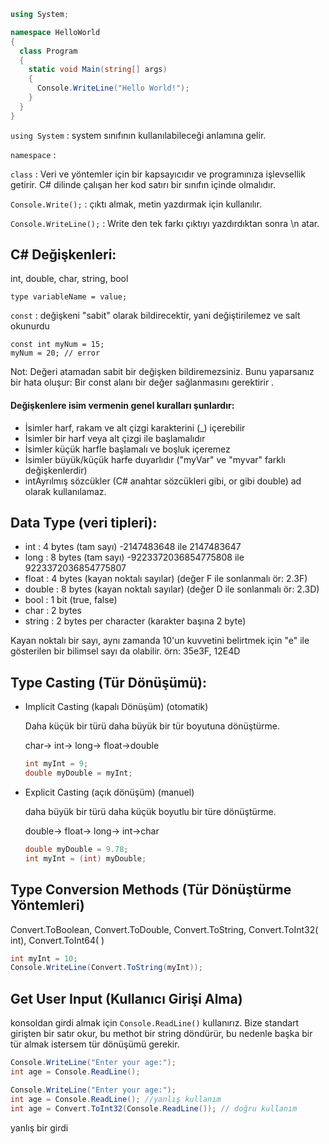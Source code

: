 
``` C#
using System;

namespace HelloWorld
{
  class Program
  {
    static void Main(string[] args)
    {
      Console.WriteLine("Hello World!");    
    }
  }
}
```

``using System`` : system sınıfının kullanılabileceği anlamına gelir.

``namespace`` : 

``class`` : Veri ve yöntemler için bir kapsayıcıdır ve programınıza işlevsellik getirir. C# dilinde çalışan her kod satırı bir sınıfın içinde olmalıdır.

``Console.Write();`` : çıktı almak, metin yazdırmak için kullanılır.

``Console.WriteLine();`` : Write den tek farkı çıktıyı yazdırdıktan sonra \n atar.

## C# Değişkenleri:

int, double, char, string, bool

    type variableName = value;

``const`` : değişkeni "sabit" olarak bildirecektir, yani değiştirilemez ve salt okunurdu

```
const int myNum = 15;
myNum = 20; // error
```

Not: Değeri atamadan sabit bir değişken bildiremezsiniz. Bunu yaparsanız bir hata oluşur: Bir const alanı bir değer sağlanmasını gerektirir .

#### Değişkenlere isim vermenin genel kuralları şunlardır:

- İsimler harf, rakam ve alt çizgi karakterini (_) içerebilir
- İsimler bir harf veya alt çizgi ile başlamalıdır
- İsimler küçük harfle başlamalı ve boşluk içeremez
- İsimler büyük/küçük harfe duyarlıdır ("myVar" ve "myvar" farklı değişkenlerdir)
- intAyrılmış sözcükler (C# anahtar sözcükleri gibi, or gibi double) ad olarak kullanılamaz.

## Data Type (veri tipleri):
- int : 4 bytes (tam sayı) -2147483648 ile 2147483647
- long : 8 bytes (tam sayı) -9223372036854775808 ile 9223372036854775807
- float : 4 bytes (kayan noktalı sayılar) (değer F ile sonlanmalı ör: 2.3F)
- double : 8 bytes (kayan noktalı sayılar) (değer D ile sonlanmalı ör: 2.3D)
- bool : 1 bit (true, false)
- char : 2 bytes
- string : 2 bytes per character (karakter başına 2 byte)

Kayan noktalı bir sayı, aynı zamanda 10'un kuvvetini belirtmek için "e" ile gösterilen bir bilimsel sayı da olabilir. örn: 35e3F, 12E4D


## Type Casting (Tür Dönüşümü):

- Implicit Casting (kapalı Dönüşüm) (otomatik)
  
  Daha küçük bir türü daha büyük bir tür boyutuna dönüştürme.
  
  char-> int-> long-> float->double

  ```C#
  int myInt = 9;
  double myDouble = myInt; 
  ```

- Explicit Casting (açık dönüşüm) (manuel)
  
  daha büyük bir türü daha küçük boyutlu bir türe dönüştürme.

  double-> float-> long-> int->char

  ```C#
  double myDouble = 9.78;
  int myInt = (int) myDouble;
  ```

## Type Conversion Methods (Tür Dönüştürme Yöntemleri)

Convert.ToBoolean, Convert.ToDouble, Convert.ToString, Convert.ToInt32( int), Convert.ToInt64( )

```C#
int myInt = 10;
Console.WriteLine(Convert.ToString(myInt)); 
```

## Get User Input (Kullanıcı Girişi Alma)

 konsoldan girdi almak için  ``Console.ReadLine()`` kullanırız. Bize standart girişten bir satır okur, bu methot bir string döndürür, bu nedenle başka bir tür almak istersem tür dönüşümü gerekir.

 ```C#
Console.WriteLine("Enter your age:");
int age = Console.ReadLine();

Console.WriteLine("Enter your age:");
int age = Console.ReadLine(); //yanlış kullanım
int age = Convert.ToInt32(Console.ReadLine()); // doğru kullanım
```
yanlış bir girdi

















